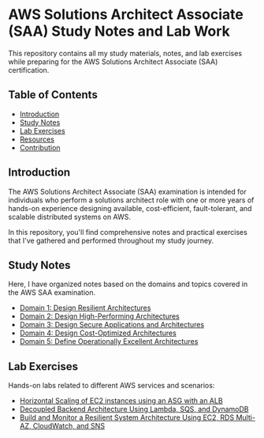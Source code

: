 # AWS Solutions Architect Associate (SAA) Study Notes and Lab Work

This repository contains all my study materials, notes, and lab exercises while preparing for the AWS Solutions Architect Associate (SAA) certification.

## Table of Contents
- [Introduction](#introduction)
- [Study Notes](#study-notes)
- [Lab Exercises](#lab-exercises)
- [Resources](#resources)
- [Contribution](#contribution)

## Introduction

The AWS Solutions Architect Associate (SAA) examination is intended for individuals who perform a solutions architect role with one or more years of hands-on experience designing available, cost-efficient, fault-tolerant, and scalable distributed systems on AWS.

In this repository, you'll find comprehensive notes and practical exercises that I've gathered and performed throughout my study journey.

## Study Notes

Here, I have organized notes based on the domains and topics covered in the AWS SAA examination.

- [Domain 1: Design Resilient Architectures](./notes/domain-1.md)
- [Domain 2: Design High-Performing Architectures](./notes/domain-2.md)
- [Domain 3: Design Secure Applications and Architectures](./notes/domain-3.md)
- [Domain 4: Design Cost-Optimized Architectures](./notes/domain-4.md)
- [Domain 5: Define Operationally Excellent Architectures](./notes/domain-5.md)

## Lab Exercises

Hands-on labs related to different AWS services and scenarios:

- [Horizontal Scaling of EC2 instances using an ASG with an ALB](./labs/s3.md)
- [Decoupled Backend Architecture Using Lambda, SQS, and DynamoDB](./labs/ec2.md)
- [Build and Monitor a Resilient System Architecture Using EC2, RDS Multi-AZ, CloudWatch, and SNS](./labs/vpc.md)
